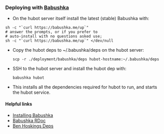 ### Deploying with [Babushka](http://babushka.me)

* On the hubot server itself install the latest (stable) Babushka with:

```
sh -c "`curl https://babushka.me/up`"
# answer the prompts, or if you prefer to
# auto-install with no questions asked use;
sh -c "`curl https://babushka.me/up`" </dev/null
```

* Copy the hubot deps to ~/.babushka/deps on the hubot server:

    `scp -r ./deployment/babushka/deps hubot-hostname:~/.babushka/deps`

* SSH to the hubot server and install the hubot dep with:

    `babushka hubot`

* This installs all the dependencies required for hubot to run, and starts the
  hubot service.

#### Helpful links

* [Installing Babushka](http://babushka.me/installing)
* [Babushka RDoc](http://rubydoc.info/github/benhoskings/babushka/master/frames)
* [Ben Hoskings Deps](https://github.com/benhoskings/babushka-deps)
